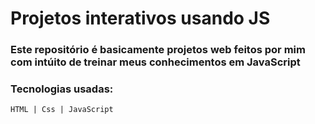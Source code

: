 # Projetos interativos usando JS

### Este repositório é basicamente projetos web feitos por mim com intúito de treinar meus conhecimentos em JavaScript

### Tecnologias usadas:
```
HTML | Css | JavaScript
```
